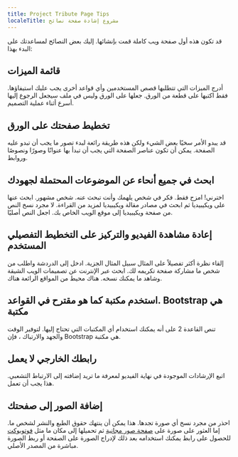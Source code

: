 ```yaml
---
title: Project Tribute Page Tips
localeTitle: مشروع إشادة صفحة نصائح
---
```

قد تكون هذه أول صفحة ويب كاملة قمت بإنشائها. إليك بعض النصائح لمساعدتك على البدء بهذا:

## قائمة الميزات

أدرج الميزات التي تتطلبها قصص المستخدمين وأي قواعد أخرى يجب عليك استيفاؤها. فقط اكتبها على قطعة من الورق. جعلها على الورق وليس في ملف سيجعل الرجوع إليها أسرع أثناء عملية التصميم.

## تخطيط صفحتك على الورق

قد يبدو الأمر سخيًا بعض الشيء ولكن هذه طريقة رائعة لبدء تصور ما يجب أن تبدو عليه الصفحة. يمكن أن تكون عناصر الصفحة التي يجب أن تبدأ بها عنوانًا وصورًا ونصوصًا وروابط.

## ابحث في جميع أنحاء عن الموضوعات المحتملة لجهودك

اخترني! امزح فقط. فكر في شخص يلهمك وأنت تبحث عنه. شخص مشهور. ابحث عنها على ويكيبيديا ثم ابحث في مصادر مقالة ويكيبيديا لمزيد من القراءة. لا مجرد نسخ النص من صفحة ويكيبيديا إلى موقع الويب الخاص بك. اجعل النص أصليًا.

## إعادة مشاهدة الفيديو والتركيز على التخطيط التفصيلي المستخدم

إلقاء نظرة أكثر تفصيلاً على المثال سبيل المثال الجزية. ادخل إلى الدردشة واطلب من شخص ما مشاركة صفحة تكريمه لك. ابحث عبر الإنترنت عن تصميمات الويب الشيقة وشاهد ما يمكنك نسخه. هناك محيط من المواقع الرائعة هناك.

## استخدم مكتبة كما هو مقترح في القواعد. Bootstrap هي مكتبة

تنص القاعدة 2 على أنه يمكنك استخدام أي المكتبات التي تحتاج إليها. لتوفير الوقت والجهد والارتباك ، فإن Bootstrap هي مكتبة.

## رابطك الخارجي لا يعمل

اتبع الإرشادات الموجودة في نهاية الفيديو لمعرفة ما تريد إضافته إلى الارتباط التشعبي. هذا يجب أن تعمل.

## إضافة الصور إلى صفحتك

احذر من مجرد نسخ أي صورة تجدها. هذا يمكن أن ينتهك حقوق الطبع والنشر لشخص ما. إما العثور على صورة على [صفحة صور مجانية](http://www.freeimages.com) ثم تحميلها إلى مكان ما مثل [فوتوبوكت](http://www.photobucket.com) للحصول على رابط يمكنك استخدامه بعد ذلك لإدراج الصورة على الصفحة أو ربط الصورة مباشرة من المصدر الأصلي.
